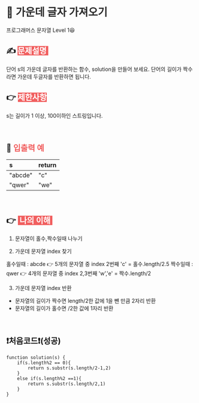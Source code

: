 # 📖 <span style="color:#2c2c2c;">가운데 글자 가져오기</span>

프로그래머스 문자열 Level 1😆

## ✍ <span style="color:#fff;background-color:#F15F5F"> 문제설명 </span>

단어 s의 가운데 글자를 반환하는 함수, solution을 만들어 보세요. 단어의 길이가 짝수라면 가운데 두글자를 반환하면 됩니다.

## 👉 <span style="color:#fff;background-color:#F15F5F"> 제한사항 </span>

s는 길이가 1 이상, 100이하인 스트링입니다.

<br>

## 🧐 <span style="color:#F15F5F;">입출력 예</span>

| s       | return |
| :------ | ------ |
| "abcde" | "c"    |
| "qwer"  | "we"   |

<br>

## 👉 <span style="color:#fff;background-color:#F15F5F"> 나의 이해 </span>

1. 문자열이 홀수,짝수일때 나누기

2. 가운데 문자열 index 찾기

홀수일때 : abcde 👉 5개의 문자열 중 index 2번째 'c' = 홀수.length/2.5
짝수일때 : qwer 👉 4개의 문자열 중 index 2,3번째 'w','e' = 짝수.length/2

3. 가운데 문자열 index 반환

- 문자열의 길이가 짝수면 length/2한 값에 1을 뺀 만큼 2자리 반환
- 문자열의 길이가 홀수면 /2한 값에 1자리 반환

<br>

## ❗처음코드❗(성공)

```
function solution(s) {
    if(s.length%2 == 0){
        return s.substr(s.length/2-1,2)
    }
    else if(s.length%2 ==1){
        return s.substr(s.length/2,1)
    }
}
```
